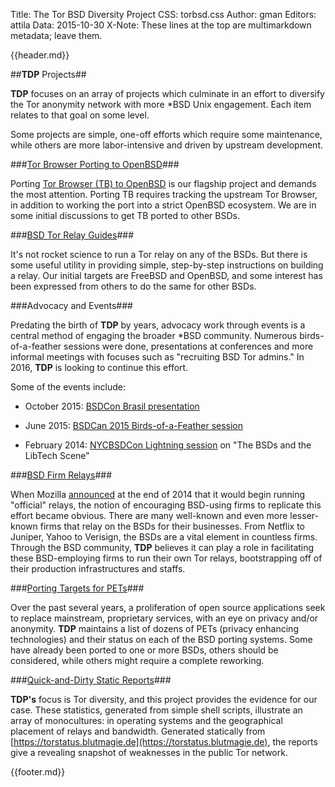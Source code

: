 Title: The Tor BSD Diversity Project
CSS: torbsd.css
Author: gman
Editors: attila
Data: 2015-10-30
X-Note: These lines at the top are multimarkdown metadata; leave them.


{{header.md}}

##__TDP__ Projects##

__TDP__ focuses on an array of projects which culminate in an effort to diversify the Tor anonymity network with more *BSD Unix engagement. Each item relates to that goal on some level.

Some projects are simple, one-off efforts which require some maintenance, while others are more labor-intensive and driven by upstream development.

###[Tor Browser Porting to OpenBSD](tb-obsd.html)###

Porting [Tor Browser (TB) to OpenBSD](https://github.com/torbsd/openbsd-ports) is our flagship project and demands the most attention. Porting TB requires tracking the upstream Tor Browser, in addition to working the port into a strict OpenBSD ecosystem. We are in some initial discussions to get TB ported to other BSDs.

###[BSD Tor Relay Guides](relay-guides.html)###

It's not rocket science to run a Tor relay on any of the BSDs. But there is some useful utility in providing simple, step-by-step instructions on building a relay. Our initial targets are FreeBSD and OpenBSD, and some interest has been expressed from others to do the same for other BSDs.

###Advocacy and Events###

Predating the birth of __TDP__ by years, advocacy work through events is a central method of engaging the broader *BSD community. Numerous birds-of-a-feather sessions were done, presentations at conferences and more informal meetings with focuses such as "recruiting BSD Tor admins." In 2016, __TDP__ is looking to continue this effort.

Some of the events include:

* October 2015: [BSDCon Brasil presentation](http://2015.bsdcon.com.br/agenda/)

* June 2015: [BSDCan 2015 Birds-of-a-Feather session](http://www.bsdcan.org/2015/schedule/track/BOF/624.en.html)

* February 2014: [NYCBSDCon Lightning session](http://www.nycbsdcon.org) on "The BSDs and the LibTech Scene"

###[BSD Firm Relays](corp-relays.html)###

When Mozilla [announced](https://blog.mozilla.org/it/2015/01/28/deploying-tor-relays/) at the end of 2014 that it would begin running "official" relays, the notion of encouraging BSD-using firms to replicate this effort became obvious. There are many well-known and even more lesser-known firms that relay on the BSDs for their businesses. From Netflix to Juniper, Yahoo to Verisign, the BSDs are a vital element in countless firms. Through the BSD community, __TDP__ believes it can play a role in facilitating these BSD-employing firms to run their own Tor relays, bootstrapping off of their production infrastructures and staffs.

###[Porting Targets for PETs](porting-pets.html)###

Over the past several years, a proliferation of open source applications seek to replace mainstream, proprietary services, with an eye on privacy and/or anonymity. __TDP__ maintains a list of dozens of PETs (privacy enhancing technologies) and their status on each of the BSD porting systems. Some have already been ported to one or more BSDs, others should be considered, while others might require a complete reworking.

###[Quick-and-Dirty Static Reports](dirty-stats.html)###

__TDP's__ focus is Tor diversity, and this project provides the evidence for our case. These statistics, generated from simple shell scripts, illustrate an array of monocultures: in operating systems and the geographical placement of relays and bandwidth. Generated statically from [https://torstatus.blutmagie.de](https://torstatus.blutmagie.de), the reports give a revealing snapshot of weaknesses in the public Tor network.



{{footer.md}}
